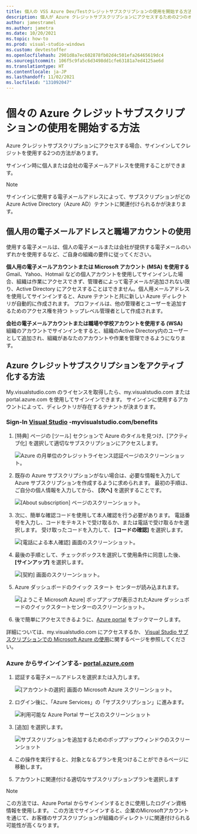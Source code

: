 ```yaml
---
title: 個人の VSS Azure Dev/Testクレジットサブスクリプションの使用を開始する方法
description: 個人が Azure クレジットサブスクリプションにアクセスするための2つのオプションについて説明します。
author: jamestramel
ms.author: jametra
ms.date: 10/20/2021
ms.topic: how-to
ms.prod: visual-studio-windows
ms.custom: devtestoffer
ms.openlocfilehash: 2901d8a7ec602878fb02d4c501efa26465619dc4
ms.sourcegitcommit: 106f5c9fa5c6d3498dd1cfe63181a7ed4125ae6d
ms.translationtype: HT
ms.contentlocale: ja-JP
ms.lasthandoff: 11/02/2021
ms.locfileid: "131092047"
---
```

# <a name="how-to-get-started-with-your-individual-azure-credit-subscription"></a>個々の Azure クレジットサブスクリプションの使用を開始する方法  

Azure クレジットサブスクリプションにアクセスする場合、サインインしてクレジットを使用する2つの方法があります。  

サインイン時に個人または会社の電子メールアドレスを使用することができます。  

> [!NOTE]
> サインインに使用する電子メールアドレスによって、サブスクリプションがどのAzure Active Directory（Azure AD）テナントに関連付けられるかが決まります。  

## <a name="using-a-personal-email-address-versus-a-work-account"></a>個人用の電子メールアドレスと職場アカウントの使用  

使用する電子メールは、個人の電子メールまたは会社が提供する電子メールのいずれかを使用するなど、ご自身の組織の要件に従ってください。

**個人用の電子メールアカウントまたは Microsoft アカウント (MSA) を使用する**  
Gmail、Yahoo、Hotmail などの個人アカウントを使用してサインインした場合、組織は作業にアクセスできず、管理者によって電子メールが追加されない限り、Active Directory にアクセスすることはできません。個人用メールアドレスを使用してサインインすると、Azure テナントと共に新しい Azure ディレクトリが自動的に作成されます。 プロファイルは、他の管理者とユーザーを追加するためのアクセス権を持つ トップレベル管理者として作成されます。  

**会社の電子メールアカウントまたは職場や学校アカウントを使用する (WSA)**  
組織のアカウントでサインインをすると、組織のActive Directory内のユーザーとして追加され、組織があなたのアカウントや作業を管理できるようになります。  

## <a name="how-to-activate-your-azure-credit-subscription"></a>Azure クレジットサブスクリプションをアクティブ化する方法  

My.visualstudio.com のライセンスを取得したら、my.visualstudio.com または portal.azure.com を使用してサインインできます。
サインインに使用するアカウントによって、ディレクトリが存在するテナントが決まります。  

### <a name="sign-in-through-visual-studio---myvisualstudiocombenefits"></a>Sign-In [Visual Studio](https://my.visualstudio.com/benefits) -myvisualstudio.com/benefits

1. [特典] ページの [ツール] セクションで Azure のタイルを見つけ、[アクティブ化] を選択して適切なサブスクリプションにアクセスします。  

   ![Azure の月単位のクレジットライセンス認証ページのスクリーンショット。](media/quickstart-individual-credit/activate.png "[アクティブ化] をクリックしてサブスクリプションにアクセスします。")  
2. 既存の Azure サブスクリプションがない場合は、必要な情報を入力して Azure サブスクリプションを作成するように求められます。 最初の手順は、ご自分の個人情報を入力してから、 **[次へ]** を選択することです。  

   ![[About subscription] ページのスクリーンショット。](media/quickstart-individual-credit/azure-about-you.png "情報を入力し、[次へ] をクリックします。")  
3. 次に、簡単な確認コードを使用して本人確認を行う必要があります。 電話番号を入力し、コードをテキストで受け取るか、または電話で受け取るかを選択します。 受け取ったコードを入力して、 **[コードの確認]** を選択します。  

   ![[電話による本人確認] 画面のスクリーンショット。](media/quickstart-individual-credit/azure-identity.png)  
4. 最後の手順として、チェックボックスを選択して使用条件に同意した後、 **[サインアップ]** を選択します。  

   ![[契約] 画面のスクリーンショット。](media/quickstart-individual-credit/azure-agreement.png)  
5. Azure ダッシュボードのクイック スタート センターが読み込まれます。  

   ![[ようこそ Microsoft Azure] ポップアップが表示されたAzure ダッシュボードのクイックスタートセンターのスクリーンショット。](media/quickstart-individual-credit/azure-quick-start.png)  
6. 後で簡単にアクセスできるように、[Azure portal](https://portal.azure.com) をブックマークします。  

詳細については、my.visualstudio.com にアクセスするか、 [Visual Studio サブスクリプションでの Microsoft Azure の使用](/visualstudio/subscriptions/vs-azure#:~:text=Eligibility%20%20%20%20Subscription%20Level%20%2F%20Program,%20%20Yes%20%2013%20more%20rows%20)に関するページを参照してください。  

### <a name="sign-in-through-azure---portalazurecom"></a>Azure からサインインする- [portal.azure.com](https://portal.azure.com)

1. 認証する電子メールアドレスを選択または入力します。  

   ![[アカウントの選択] 画面の Microsoft Azure スクリーンショット。](media/quickstart-individual-credit/pick-an-account.png "Azure Portal にログインするアカウントを選択します。")  
2. ログイン後に、「Azure Services」の「サブスクリプション」に進みます。  

   ![利用可能な Azure Portal サービスのスクリーンショット](media/quickstart-individual-credit/azure-services.png "[Azure サービス] の [サブスクリプション] を選択します。")  
3. [追加] を選択します。  

   ![サブスクリプションを追加するためのポップアップウィンドウのスクリーンショット](media/quickstart-individual-credit/click-add.png "[追加] ボタンをクリックします。")  
4. この操作を実行すると、対象となるプランを見つけることができるページに移動します。  
5. アカウントに関連付ける適切なサブスクリプションプランを選択します  

> [!NOTE]
> この方法では、Azure Portal からサインインするときに使用したログイン資格情報を使用します。 この方法でサインインすると、企業のMicrosoftアカウントを通じて、お客様のサブスクリプションが組織のディレクトリに関連付けられる可能性が高くなります。
